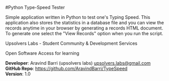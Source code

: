 #Python Type-Speed Tester

Simple application written in Python to test one's Typing Speed. This application also stores the statistics in a database file
and you can view the records anytime in your browser by generating a records HTML document. To generate one select the "View Records" option when you run the script.

Upsolvers Labs - Student Community & Development Services

Open Software Access for learning

<b>Developer</b>: Aravind Barri (upsolvers labs) <upsolvers.labs@gmail.com> <br>
<b>GitHub Repo</b>: https://github.com/AravindBarri/TypeSpeed<br>
<b>Version</b>: 1.0<br>
